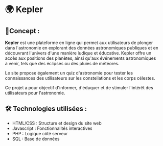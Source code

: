 # 🌍 Kepler

## 🎯Concept :

**Kepler** est une plateforme en ligne qui permet aux utilisateurs de plonger dans l'astronomie en explorant des données astronomiques publiques et en découvrant l'univers d'une manière ludique et éducative. Kepler offre un accès aux positions des planètes, ainsi qu'aux événements astronomiques à venir, tels que des éclipses ou des pluies de météores.

Le site propose également un quiz d'astronomie pour tester les connaissances des utilisateurs sur les constellations et les corps célestes.

Ce projet a pour objectif d'informer, d'éduquer et de stimuler l'intérêt des utilisateurs pour l'astronomie.

## 🛠️ Technologies utilisées :

- HTML/CSS : Structure et design du site web 
- Javascript : Fonctionnalités interactives
- PHP : Logique côté serveur
- SQL : Base de données

